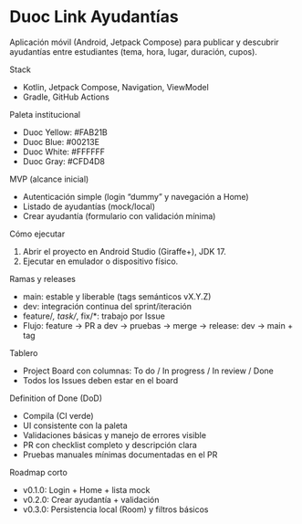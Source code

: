 # Duoc Link Ayudantías

Aplicación móvil (Android, Jetpack Compose) para publicar y descubrir ayudantías entre estudiantes (tema, hora, lugar, duración, cupos).

Stack
- Kotlin, Jetpack Compose, Navigation, ViewModel
- Gradle, GitHub Actions

Paleta institucional
- Duoc Yellow: #FAB21B
- Duoc Blue: #00213E
- Duoc White: #FFFFFF
- Duoc Gray: #CFD4D8

MVP (alcance inicial)
- Autenticación simple (login “dummy” y navegación a Home)
- Listado de ayudantías (mock/local)
- Crear ayudantía (formulario con validación mínima)

Cómo ejecutar
1) Abrir el proyecto en Android Studio (Giraffe+), JDK 17.
2) Ejecutar en emulador o dispositivo físico.

Ramas y releases
- main: estable y liberable (tags semánticos vX.Y.Z)
- dev: integración continua del sprint/iteración
- feature/*, task/*, fix/*: trabajo por Issue
- Flujo: feature → PR a dev → pruebas → merge → release: dev → main + tag

Tablero
- Project Board con columnas: To do / In progress / In review / Done
- Todos los Issues deben estar en el board

Definition of Done (DoD)
- Compila (CI verde)
- UI consistente con la paleta
- Validaciones básicas y manejo de errores visible
- PR con checklist completo y descripción clara
- Pruebas manuales mínimas documentadas en el PR

Roadmap corto
- v0.1.0: Login + Home + lista mock
- v0.2.0: Crear ayudantía + validación
- v0.3.0: Persistencia local (Room) y filtros básicos
